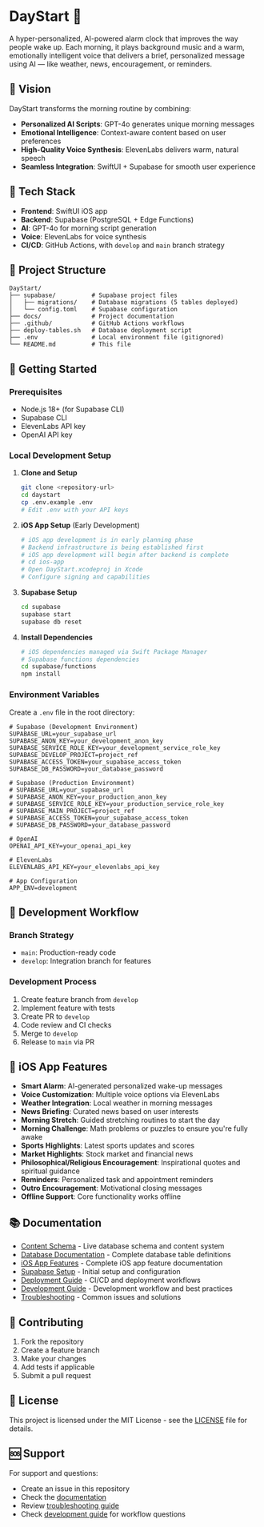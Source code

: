 # DayStart 🌅

A hyper-personalized, AI-powered alarm clock that improves the way people wake up. Each morning, it plays background music and a warm, emotionally intelligent voice that delivers a brief, personalized message using AI — like weather, news, encouragement, or reminders.

## 🚀 Vision

DayStart transforms the morning routine by combining:
- **Personalized AI Scripts**: GPT-4o generates unique morning messages
- **Emotional Intelligence**: Context-aware content based on user preferences
- **High-Quality Voice Synthesis**: ElevenLabs delivers warm, natural speech
- **Seamless Integration**: SwiftUI + Supabase for smooth user experience

## 🧱 Tech Stack

- **Frontend**: SwiftUI iOS app
- **Backend**: Supabase (PostgreSQL + Edge Functions)
- **AI**: GPT-4o for morning script generation
- **Voice**: ElevenLabs for voice synthesis
- **CI/CD**: GitHub Actions, with `develop` and `main` branch strategy

## 📁 Project Structure

```
DayStart/
├── supabase/          # Supabase project files
│   ├── migrations/    # Database migrations (5 tables deployed)
│   └── config.toml    # Supabase configuration
├── docs/              # Project documentation
├── .github/           # GitHub Actions workflows
├── deploy-tables.sh   # Database deployment script
├── .env               # Local environment file (gitignored)
└── README.md          # This file
```

## 🚀 Getting Started

### Prerequisites

- Node.js 18+ (for Supabase CLI)
- Supabase CLI
- ElevenLabs API key
- OpenAI API key

### Local Development Setup

1. **Clone and Setup**
   ```bash
   git clone <repository-url>
   cd daystart
   cp .env.example .env
   # Edit .env with your API keys
   ```

2. **iOS App Setup** (Early Development)
   ```bash
   # iOS app development is in early planning phase
   # Backend infrastructure is being established first
   # iOS app development will begin after backend is complete
   # cd ios-app
   # Open DayStart.xcodeproj in Xcode
   # Configure signing and capabilities
   ```

3. **Supabase Setup**
   ```bash
   cd supabase
   supabase start
   supabase db reset
   ```

4. **Install Dependencies**
   ```bash
   # iOS dependencies managed via Swift Package Manager
   # Supabase functions dependencies
   cd supabase/functions
   npm install
   ```

### Environment Variables

Create a `.env` file in the root directory:

```env
# Supabase (Development Environment)
SUPABASE_URL=your_supabase_url
SUPABASE_ANON_KEY=your_development_anon_key
SUPABASE_SERVICE_ROLE_KEY=your_development_service_role_key
SUPABASE_DEVELOP_PROJECT=project_ref
SUPABASE_ACCESS_TOKEN=your_supabase_access_token
SUPABASE_DB_PASSWORD=your_database_password

# Supabase (Production Environment)
# SUPABASE_URL=your_supabase_url
# SUPABASE_ANON_KEY=your_production_anon_key
# SUPABASE_SERVICE_ROLE_KEY=your_production_service_role_key
# SUPABASE_MAIN_PROJECT=project_ref
# SUPABASE_ACCESS_TOKEN=your_supabase_access_token
# SUPABASE_DB_PASSWORD=your_database_password

# OpenAI
OPENAI_API_KEY=your_openai_api_key

# ElevenLabs
ELEVENLABS_API_KEY=your_elevenlabs_api_key

# App Configuration
APP_ENV=development
```

## 🔄 Development Workflow

### Branch Strategy
- `main`: Production-ready code
- `develop`: Integration branch for features

### Development Process
1. Create feature branch from `develop`
2. Implement feature with tests
3. Create PR to `develop`
4. Code review and CI checks
5. Merge to `develop`
6. Release to `main` via PR

## 📱 iOS App Features

- **Smart Alarm**: AI-generated personalized wake-up messages
- **Voice Customization**: Multiple voice options via ElevenLabs
- **Weather Integration**: Local weather in morning messages
- **News Briefing**: Curated news based on user interests
- **Morning Stretch**: Guided stretching routines to start the day
- **Morning Challenge**: Math problems or puzzles to ensure you're fully awake
- **Sports Highlights**: Latest sports updates and scores
- **Market Highlights**: Stock market and financial news
- **Philosophical/Religious Encouragement**: Inspirational quotes and spiritual guidance
- **Reminders**: Personalized task and appointment reminders
- **Outro Encouragement**: Motivational closing messages
- **Offline Support**: Core functionality works offline



## 📚 Documentation

- [Content Schema](docs/content-schema.md) - Live database schema and content system
- [Database Documentation](docs/database.md) - Complete database table definitions
- [iOS App Features](docs/ios-app.md) - Complete iOS app feature documentation
- [Supabase Setup](docs/supabase-setup.md) - Initial setup and configuration
- [Deployment Guide](docs/deployment.md) - CI/CD and deployment workflows
- [Development Guide](docs/development.md) - Development workflow and best practices
- [Troubleshooting](docs/troubleshooting.md) - Common issues and solutions

## 🤝 Contributing

1. Fork the repository
2. Create a feature branch
3. Make your changes
4. Add tests if applicable
5. Submit a pull request

## 📄 License

This project is licensed under the MIT License - see the [LICENSE](LICENSE) file for details.

## 🆘 Support

For support and questions:
- Create an issue in this repository
- Check the [documentation](docs/)
- Review [troubleshooting guide](docs/troubleshooting.md)
- Check [development guide](docs/development.md) for workflow questions 
